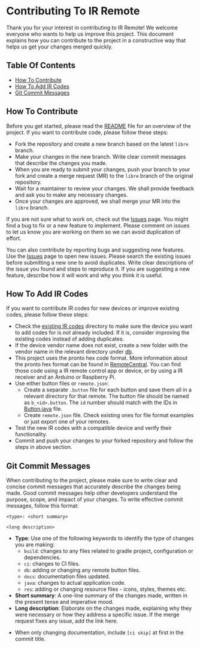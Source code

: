 # Contributing To IR Remote

Thank you for your interest in contributing to IR Remote! We welcome everyone who wants to help us improve this project. This document explains how you can contribute to the project in a constructive way that helps us get your changes merged quickly.

## Table Of Contents

* [How To Contribute](#how-to-contribute)
* [How To Add IR Codes](#how-to-add-ir-codes)
* [Git Commit Messages](#git-commit-messages)

## How To Contribute

Before you get started, please read the [README](README.md) file for an overview of the project. If you want to contribute code, please follow these steps:

* Fork the repository and create a new branch based on the latest `libre` branch.
* Make your changes in the new branch. Write clear commit messages that describe the changes you made.
* When you are ready to submit your changes, push your branch to your fork and create a merge request (MR) to the `libre` branch of the original repository.
* Wait for a maintainer to review your changes. We shall provide feedback and ask you to make any necessary changes.
* Once your changes are approved, we shall merge your MR into the `libre` branch.

If you are not sure what to work on, check out the [Issues] page. You might find a bug to fix or a new feature to implement. Please comment on issues to let us know you are working on them so we can avoid duplication of effort.

You can also contribute by reporting bugs and suggesting new features. Use the [Issues] page to open new issues. Please search the existing issues before submitting a new one to avoid duplicates. Write clear descriptions of the issue you found and steps to reproduce it. If you are suggesting a new feature, describe how it will work and why you think it is useful.

[Issues]: https://gitlab.com/divested-mobile/irremote/-/issues

## How To Add IR Codes

If you want to contribute IR codes for new devices or improve existing codes, please follow these steps:

* Check the [existing IR codes](app/src/main/assets/db) directory to make sure the device you want to add codes for is not already included. If it is, consider improving the existing codes instead of adding duplicates.
* If the device vendor name does not exist, create a new folder with the vendor name in the relevant directory under [db](app/src/main/assets/db).
* This project uses the pronto hex code format. More information about the pronto hex format can be found in [RemoteCentral](https://www.remotecentral.com/features/irdisp2.htm). You can find those code using a IR remote control app or device, or by using a IR receiver and an Arduino or Raspberry Pi.
* Use either button files or `remote.json`:
   * Create a separate `.button` file for each button and save them all in a relevant directory for that remote. The button file should be named as `b_<id>.button`. The `id` number should match with the IDs in [Button.java](app/src/main/java/org/twinone/irremote/components/Button.java) file.
   * Create `remote.json` file. Check existing ones for file format examples or just export one of your remotes. 
* Test the new IR codes with a compatible device and verify their functionality.
* Commit and push your changes to your forked repository and follow the steps in above section.

## Git Commit Messages

When contributing to the project, please make sure to write clear and concise commit messages that accurately describe the changes being made. Good commit messages help other developers understand the purpose, scope, and impact of your changes. To write effective commit messages, follow this format:

```
<type>: <short summary>

<long description>
```

- **Type**: Use one of the following keywords to identify the type of changes you are making:
  - `build`: changes to any files related to gradle project, configuration or dependencies.
  - `ci`: changes to CI files.
  - `db`: adding or changing any remote button files.
  - `docs`: documentation files updated.
  - `java`: changes to actual application code.
  - `res`: adding or changing resource files - icons, styles, themes etc.
- **Short summary**: A one-line summary of the changes made, written in the present tense and imperative mood.
- **Long description**: Elaborate on the changes made, explaining why they were necessary or how they address a specific issue. If the merge request fixes any issue, add the link here.

* When only changing documentation, include `[ci skip]` at first in the commit title.
